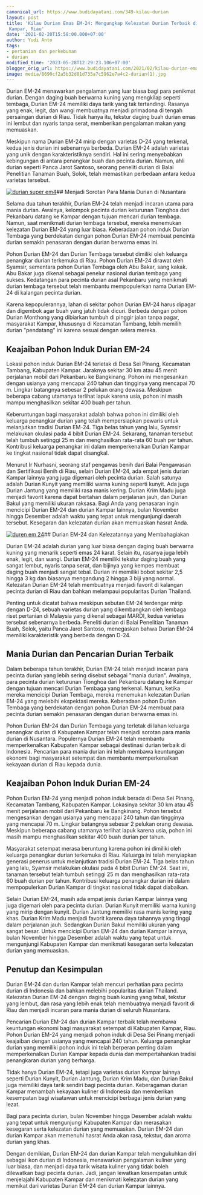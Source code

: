 ```yaml
---
canonical_url: https://www.budidayatani.com/349-kilau-durian
layout: post
title: 'Kilau Durian Emas EM-24: Mengungkap Kelezatan Durian Terbaik di Kabupaten
 Kampar, Riau'
date: '2021-02-20T15:58:00.000+07:00'
author: Yudi Anto
tags:
- pertanian dan perkebunan
- durian
modified_time: '2023-05-28T12:29:23.106+07:00'
blogger_orig_url: https://www.budidayatani.com/2021/02/kilau-durian-emas-em-24-di-buah-raja.html
image: media/8690cf2a5b32d81d735a7c5962e7a4c2-durian(1).jpg
---
```

Durian EM-24 menawarkan pengalaman yang luar biasa bagi para penikmat durian. Dengan daging buah berwarna kuning yang mengkilap seperti tembaga, Durian EM-24 memiliki daya tarik yang tak tertandingi. Rasanya yang enak, legit, dan wangi membuatnya menjadi primadona di tengah persaingan durian di Riau. Tidak hanya itu, tekstur daging buah durian emas ini lembut dan nyaris tanpa serat, memberikan pengalaman makan yang memuaskan.

Meskipun nama Durian EM-24 mirip dengan varietas D-24 yang terkenal, kedua jenis durian ini sebenarnya berbeda. Durian EM-24 adalah varietas yang unik dengan karakteristiknya sendiri. Hal ini sering menyebabkan kebingungan di antara penangkar buah dan pecinta durian. Namun, ahli durian seperti Panca Jarot Santoso, seorang peneliti durian di Balai Penelitian Tanaman Buah, Solok, telah memastikan perbedaan antara kedua varietas tersebut.

[![durian super em4](https://blogger.googleusercontent.com/img/b/R29vZ2xl/AVvXsEiep1FrU2AvH8Z8dAlesaEeftII50WgkTiBBBeT4t_OcyXjbesCtfLwKfbzGTeJ00hHaQ4aXo7yWWnm6L4ZFkzz5pdqU6yHSa82XtETMERtpuv2Kn2kz5sHqvPUo4PFA-QLaEsrxSkhNqMNFyet6gfCVydM0NjxAC6z8GHV-7dgxRdZovFhuk8bODLNFw/w640-h360/durian(1).jpg)](https://blogger.googleusercontent.com/img/b/R29vZ2xl/AVvXsEiep1FrU2AvH8Z8dAlesaEeftII50WgkTiBBBeT4t_OcyXjbesCtfLwKfbzGTeJ00hHaQ4aXo7yWWnm6L4ZFkzz5pdqU6yHSa82XtETMERtpuv2Kn2kz5sHqvPUo4PFA-QLaEsrxSkhNqMNFyet6gfCVydM0NjxAC6z8GHV-7dgxRdZovFhuk8bODLNFw/s2133/durian(1).jpg)## Menjadi Sorotan Para Mania Durian di Nusantara

Selama dua tahun terakhir, Durian EM-24 telah menjadi incaran utama para mania durian. Awalnya, kelompok pecinta durian keturunan Tionghoa dari Pekanbaru datang ke Kampar dengan tujuan mencari durian tembaga. Namun, saat menikmati durian tembaga tersebut, mereka menemukan kelezatan Durian EM-24 yang luar biasa. Keberadaan pohon induk Durian Tembaga yang berdekatan dengan pohon Durian EM-24 membuat pencinta durian semakin penasaran dengan durian berwarna emas ini.

Pohon Durian EM-24 dan Durian Tembaga tersebut dimiliki oleh keluarga penangkar durian terkemuka di Riau. Pohon Durian EM-24 dirawat oleh Syamsir, sementara pohon Durian Tembaga oleh Abu Bakar, sang kakak. Abu Bakar juga dikenal sebagai penelur nasional durian tembaga yang sukses. Kedatangan para pecinta durian asal Pekanbaru yang menikmati durian tembaga tersebut telah membantu mempopulerkan nama Durian EM-24 di kalangan pecinta durian.

Karena kepopulerannya, lahan di sekitar pohon Durian EM-24 harus dipagar dan digembok agar buah yang jatuh tidak dicuri. Berbeda dengan pohon Durian Monthong yang dibiarkan tumbuh di pinggir jalan tanpa pagar, masyarakat Kampar, khususnya di Kecamatan Tambang, lebih memilih durian "pendatang" ini karena sesuai dengan selera mereka.

## Keajaiban Pohon Induk Durian EM-24

Lokasi pohon induk Durian EM-24 terletak di Desa Sei Pinang, Kecamatan Tambang, Kabupaten Kampar. Jaraknya sekitar 30 km atau 45 menit perjalanan mobil dari Pekanbaru ke Bangkinang. Pohon ini mengesankan dengan usianya yang mencapai 240 tahun dan tingginya yang mencapai 70 m. Lingkar batangnya sebesar 2 pelukan orang dewasa. Meskipun beberapa cabang utamanya terlihat lapuk karena usia, pohon ini masih mampu menghasilkan sekitar 400 buah per tahun.

Keberuntungan bagi masyarakat adalah bahwa pohon ini dimiliki oleh keluarga penangkar durian yang telah mempersiapkan pewaris untuk melanjutkan tradisi Durian EM-24. Tiga belas tahun yang lalu, Syamsir melakukan okulasi pada 4 bibit Durian EM-24. Sekarang, tanaman tersebut telah tumbuh setinggi 25 m dan menghasilkan rata-rata 60 buah per tahun. Kontribusi keluarga penangkar ini dalam memperkenalkan Durian Kampar ke tingkat nasional tidak dapat disangkal.

Menurut Ir Nurhasni, seorang staf pengawas benih dari Balai Pengawasan dan Sertifikasi Benih di Riau, selain Durian EM-24, ada empat jenis durian Kampar lainnya yang juga digemari oleh pecinta durian. Salah satunya adalah Durian Kunyit yang memiliki warna kuning seperti kunyit. Ada juga Durian Jantung yang memiliki rasa manis kering. Durian Krim Madu juga menjadi favorit karena dapat bertahan dalam perjalanan jauh, dan Durian Bakul yang memiliki ukuran raksasa. Bagi Anda yang penasaran ingin mencicipi Durian EM-24 dan durian Kampar lainnya, bulan November hingga Desember adalah waktu yang tepat untuk mengunjungi daerah tersebut. Kesegaran dan kelezatan durian akan memuaskan hasrat Anda.

[![duren em 24](https://blogger.googleusercontent.com/img/b/R29vZ2xl/AVvXsEik_kPDGsaycuaocC9luSiammM_Il4ExrZxW-NahZxsQNlu3K-oC9SC6gr9GQ21sCWRB7Kk4CkMKrPpeKtVfS1WyZYnzoLMD9JzE6FEeKsNtBvxjpmhhBPhRYh91UAyubjxLFRdOEb2J9Y3ujdqjnfJR-iZp9ZBQR57eRv6tGZZoKo7J_21DJq4Woiycg/w640-h360/em4.jpg)](https://blogger.googleusercontent.com/img/b/R29vZ2xl/AVvXsEik_kPDGsaycuaocC9luSiammM_Il4ExrZxW-NahZxsQNlu3K-oC9SC6gr9GQ21sCWRB7Kk4CkMKrPpeKtVfS1WyZYnzoLMD9JzE6FEeKsNtBvxjpmhhBPhRYh91UAyubjxLFRdOEb2J9Y3ujdqjnfJR-iZp9ZBQR57eRv6tGZZoKo7J_21DJq4Woiycg/s2133/em4.jpg)## Durian EM-24 dan Kelezatannya yang Membahagiakan

Durian EM-24 adalah durian yang luar biasa dengan daging buah berwarna kuning yang menarik seperti emas 24 karat. Selain itu, rasanya juga lebih enak, legit, dan wangi. Durian EM-24 memiliki tekstur daging buah yang sangat lembut, nyaris tanpa serat, dan bijinya yang kempes membuat daging buah menjadi sangat tebal. Durian ini memiliki bobot sekitar 2,5 hingga 3 kg dan biasanya mengandung 2 hingga 3 biji yang normal. Kelezatan Durian EM-24 telah membuatnya menjadi favorit di kalangan pecinta durian di Riau dan bahkan melampaui popularitas Durian Thailand.

Penting untuk dicatat bahwa meskipun sebutan EM-24 terdengar mirip dengan D-24, sebuah varietas durian yang dikembangkan oleh lembaga riset pertanian di Malaysia yang dikenal sebagai MARDI, kedua varietas tersebut sebenarnya berbeda. Peneliti durian di Balai Penelitian Tanaman Buah, Solok, yaitu Panca Jarot Santoso, menegaskan bahwa Durian EM-24 memiliki karakteristik yang berbeda dengan D-24.

## Mania Durian dan Pencarian Durian Terbaik

Dalam beberapa tahun terakhir, Durian EM-24 telah menjadi incaran para pecinta durian yang lebih sering disebut sebagai "mania durian". Awalnya, para pecinta durian keturunan Tionghoa dari Pekanbaru datang ke Kampar dengan tujuan mencari Durian Tembaga yang terkenal. Namun, ketika mereka mencicipi Durian Tembaga, mereka menemukan kelezatan Durian EM-24 yang melebihi ekspektasi mereka. Keberadaan pohon Durian Tembaga yang berdekatan dengan pohon Durian EM-24 membuat para pecinta durian semakin penasaran dengan durian berwarna emas ini.

Pohon Durian EM-24 dan Durian Tembaga yang terletak di lahan keluarga penangkar durian di Kabupaten Kampar telah menjadi sorotan para mania durian di Nusantara. Populernya Durian EM-24 telah membantu memperkenalkan Kabupaten Kampar sebagai destinasi durian terbaik di Indonesia. Pencarian para mania durian ini telah membawa keuntungan ekonomi bagi masyarakat setempat dan membantu memperkenalkan kekayaan durian di Riau kepada dunia.

## Keajaiban Pohon Induk Durian EM-24

Pohon Durian EM-24 yang menjadi pohon induk berada di Desa Sei Pinang, Kecamatan Tambang, Kabupaten Kampar. Lokasinya sekitar 30 km atau 45 menit perjalanan mobil dari Pekanbaru ke Bangkinang. Pohon tersebut mengesankan dengan usianya yang mencapai 240 tahun dan tingginya yang mencapai 70 m. Lingkar batangnya sebesar 2 pelukan orang dewasa. Meskipun beberapa cabang utamanya terlihat lapuk karena usia, pohon ini masih mampu menghasilkan sekitar 400 buah durian per tahun.

Masyarakat setempat merasa beruntung karena pohon ini dimiliki oleh keluarga penangkar durian terkemuka di Riau. Keluarga ini telah menyiapkan generasi penerus untuk melanjutkan tradisi Durian EM-24. Tiga belas tahun yang lalu, Syamsir melakukan okulasi pada 4 bibit Durian EM-24. Saat ini, tanaman tersebut telah tumbuh setinggi 25 m dan menghasilkan rata-rata 60 buah durian per tahun. Kontribusi keluarga penangkar durian ini dalam mempopulerkan Durian Kampar di tingkat nasional tidak dapat diabaikan.

Selain Durian EM-24, masih ada empat jenis durian Kampar lainnya yang juga digemari oleh para pecinta durian. Durian Kunyit memiliki warna kuning yang mirip dengan kunyit. Durian Jantung memiliki rasa manis kering yang khas. Durian Krim Madu menjadi favorit karena daya tahannya yang tinggi dalam perjalanan jauh. Sedangkan Durian Bakul memiliki ukuran yang sangat besar. Untuk mencicipi Durian EM-24 dan durian Kampar lainnya, bulan November hingga Desember adalah waktu yang tepat untuk mengunjungi Kabupaten Kampar dan menikmati kesegaran serta kelezatan durian yang memuaskan.

## Penutup dan Kesimpulan

Durian EM-24 dan durian Kampar telah mencuri perhatian para pecinta durian di Indonesia dan bahkan melebihi popularitas durian Thailand. Kelezatan Durian EM-24 dengan daging buah kuning yang tebal, tekstur yang lembut, dan rasa yang lebih enak telah membuatnya menjadi favorit di Riau dan menjadi incaran para mania durian di seluruh Nusantara.

Pencarian Durian EM-24 dan durian Kampar terbaik telah membawa keuntungan ekonomi bagi masyarakat setempat di Kabupaten Kampar, Riau. Pohon Durian EM-24 yang menjadi pohon induk di Desa Sei Pinang menjadi keajaiban dengan usianya yang mencapai 240 tahun. Keluarga penangkar durian yang memiliki pohon induk ini telah berperan penting dalam memperkenalkan Durian Kampar kepada dunia dan mempertahankan tradisi penangkaran durian yang berharga.

Tidak hanya Durian EM-24, tetapi juga varietas durian Kampar lainnya seperti Durian Kunyit, Durian Jantung, Durian Krim Madu, dan Durian Bakul juga memiliki daya tarik sendiri bagi pecinta durian. Keberagaman durian Kampar menambah kekayaan kuliner di Indonesia dan memberikan kesempatan bagi wisatawan untuk mencicipi berbagai jenis durian yang lezat.

Bagi para pecinta durian, bulan November hingga Desember adalah waktu yang tepat untuk mengunjungi Kabupaten Kampar dan merasakan kesegaran serta kelezatan durian yang memuaskan. Durian EM-24 dan durian Kampar akan memenuhi hasrat Anda akan rasa, tekstur, dan aroma durian yang khas.

Dengan demikian, Durian EM-24 dan durian Kampar telah mengukuhkan diri sebagai ikon durian di Indonesia, menawarkan pengalaman kuliner yang luar biasa, dan menjadi daya tarik wisata kuliner yang tidak boleh dilewatkan bagi pecinta durian. Jadi, jangan lewatkan kesempatan untuk menjelajahi Kabupaten Kampar dan menikmati kelezatan durian yang memikat dari varietas Durian EM-24 dan durian Kampar lainnya.

